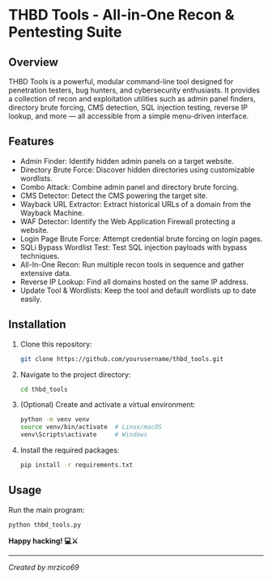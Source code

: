 # THBD Tools - All-in-One Recon & Pentesting Suite

## Overview

THBD Tools is a powerful, modular command-line tool designed for penetration testers, bug hunters, and cybersecurity enthusiasts. It provides a collection of recon and exploitation utilities such as admin panel finders, directory brute forcing, CMS detection, SQL injection testing, reverse IP lookup, and more — all accessible from a simple menu-driven interface.

## Features

- Admin Finder: Identify hidden admin panels on a target website.
- Directory Brute Force: Discover hidden directories using customizable wordlists.
- Combo Attack: Combine admin panel and directory brute forcing.
- CMS Detector: Detect the CMS powering the target site.
- Wayback URL Extractor: Extract historical URLs of a domain from the Wayback Machine.
- WAF Detector: Identify the Web Application Firewall protecting a website.
- Login Page Brute Force: Attempt credential brute forcing on login pages.
- SQLi Bypass Wordlist Test: Test SQL injection payloads with bypass techniques.
- All-In-One Recon: Run multiple recon tools in sequence and gather extensive data.
- Reverse IP Lookup: Find all domains hosted on the same IP address.
- Update Tool & Wordlists: Keep the tool and default wordlists up to date easily.

## Installation

1. Clone this repository:
    ```bash
    git clone https://github.com/yourusername/thbd_tools.git
    ```
2. Navigate to the project directory:
    ```bash
    cd thbd_tools
    ```
3. (Optional) Create and activate a virtual environment:
    ```bash
    python -m venv venv
    source venv/bin/activate  # Linux/macOS
    venv\Scripts\activate     # Windows
    ```
4. Install the required packages:
    ```bash
    pip install -r requirements.txt
    ```

## Usage

Run the main program:
```bash
python thbd_tools.py
 ```


**Happy hacking! 💻⚔️**

---

*Created by mrzico69*
